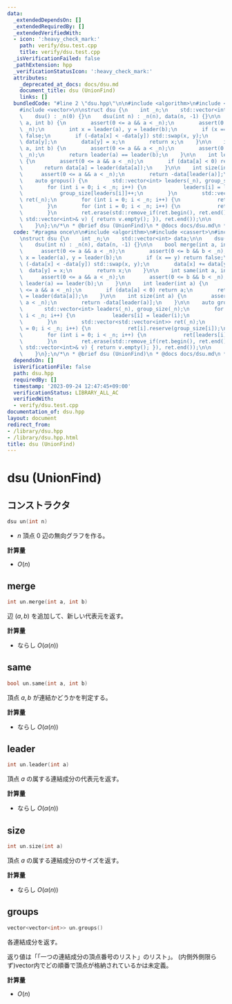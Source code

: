 ```yaml
---
data:
  _extendedDependsOn: []
  _extendedRequiredBy: []
  _extendedVerifiedWith:
  - icon: ':heavy_check_mark:'
    path: verify/dsu.test.cpp
    title: verify/dsu.test.cpp
  _isVerificationFailed: false
  _pathExtension: hpp
  _verificationStatusIcon: ':heavy_check_mark:'
  attributes:
    _deprecated_at_docs: docs/dsu.md
    document_title: dsu (UnionFind)
    links: []
  bundledCode: "#line 2 \"dsu.hpp\"\n\n#include <algorithm>\n#include <cassert>\n\
    #include <vector>\n\nstruct dsu {\n    int _n;\n    std::vector<int> data;\n\n\
    \    dsu() : _n(0) {}\n    dsu(int n) : _n(n), data(n, -1) {}\n\n    bool merge(int\
    \ a, int b) {\n        assert(0 <= a && a < _n);\n        assert(0 <= b && b <\
    \ _n);\n        int x = leader(a), y = leader(b);\n        if (x == y) return\
    \ false;\n        if (-data[x] < -data[y]) std::swap(x, y);\n        data[x] +=\
    \ data[y];\n        data[y] = x;\n        return x;\n    }\n\n    int same(int\
    \ a, int b) {\n        assert(0 <= a && a < _n);\n        assert(0 <= b && b <\
    \ _n);\n        return leader(a) == leader(b);\n    }\n\n    int leader(int a)\
    \ {\n        assert(0 <= a && a < _n);\n        if (data[a] < 0) return a;\n \
    \       return data[a] = leader(data[a]);\n    }\n\n    int size(int a) {\n  \
    \      assert(0 <= a && a < _n);\n        return -data[leader(a)];\n    }\n\n\
    \    auto gropus() {\n        std::vector<int> leaders(_n), group_size(_n);\n\
    \        for (int i = 0; i < _n; i++) {\n            leaders[i] = leader(i);\n\
    \            group_size[leaders[i]]++;\n        }\n        std::vector<std::vector<int>>\
    \ ret(_n);\n        for (int i = 0; i < _n; i++) {\n            ret[i].reserve(group_size[i]);\n\
    \        }\n        for (int i = 0; i < _n; i++) {\n            ret[leaders[i]].push_back(i);\n\
    \        }\n        ret.erase(std::remove_if(ret.begin(), ret.end(), [&](const\
    \ std::vector<int>& v) { return v.empty(); }), ret.end());\n\n        return ret;\n\
    \    }\n};\n/*\n * @brief dsu (UnionFind)\n * @docs docs/dsu.md\n */\n"
  code: "#pragma once\n\n#include <algorithm>\n#include <cassert>\n#include <vector>\n\
    \nstruct dsu {\n    int _n;\n    std::vector<int> data;\n\n    dsu() : _n(0) {}\n\
    \    dsu(int n) : _n(n), data(n, -1) {}\n\n    bool merge(int a, int b) {\n  \
    \      assert(0 <= a && a < _n);\n        assert(0 <= b && b < _n);\n        int\
    \ x = leader(a), y = leader(b);\n        if (x == y) return false;\n        if\
    \ (-data[x] < -data[y]) std::swap(x, y);\n        data[x] += data[y];\n      \
    \  data[y] = x;\n        return x;\n    }\n\n    int same(int a, int b) {\n  \
    \      assert(0 <= a && a < _n);\n        assert(0 <= b && b < _n);\n        return\
    \ leader(a) == leader(b);\n    }\n\n    int leader(int a) {\n        assert(0\
    \ <= a && a < _n);\n        if (data[a] < 0) return a;\n        return data[a]\
    \ = leader(data[a]);\n    }\n\n    int size(int a) {\n        assert(0 <= a &&\
    \ a < _n);\n        return -data[leader(a)];\n    }\n\n    auto gropus() {\n \
    \       std::vector<int> leaders(_n), group_size(_n);\n        for (int i = 0;\
    \ i < _n; i++) {\n            leaders[i] = leader(i);\n            group_size[leaders[i]]++;\n\
    \        }\n        std::vector<std::vector<int>> ret(_n);\n        for (int i\
    \ = 0; i < _n; i++) {\n            ret[i].reserve(group_size[i]);\n        }\n\
    \        for (int i = 0; i < _n; i++) {\n            ret[leaders[i]].push_back(i);\n\
    \        }\n        ret.erase(std::remove_if(ret.begin(), ret.end(), [&](const\
    \ std::vector<int>& v) { return v.empty(); }), ret.end());\n\n        return ret;\n\
    \    }\n};\n/*\n * @brief dsu (UnionFind)\n * @docs docs/dsu.md\n */"
  dependsOn: []
  isVerificationFile: false
  path: dsu.hpp
  requiredBy: []
  timestamp: '2023-09-24 12:47:45+09:00'
  verificationStatus: LIBRARY_ALL_AC
  verifiedWith:
  - verify/dsu.test.cpp
documentation_of: dsu.hpp
layout: document
redirect_from:
- /library/dsu.hpp
- /library/dsu.hpp.html
title: dsu (UnionFind)
---
```

# dsu (UnionFind)

## コンストラクタ

```cpp
dsu un(int n)
```

- $n$ 頂点 $0$ 辺の無向グラフを作る。

**計算量**

- $O(n)$

## merge

```cpp
int un.merge(int a, int b)
```

辺 $(a, b)$ を追加して、新しい代表元を返す。

**計算量**

- ならし $O(\alpha(n))$

## same

```cpp
bool un.same(int a, int b)
```

頂点 $a, b$ が連結かどうかを判定する。

**計算量**

- ならし $O(\alpha(n))$

## leader

```cpp
int un.leader(int a)
```

頂点 $a$ の属する連結成分の代表元を返す。

**計算量**

- ならし $O(\alpha(n))$

## size

```cpp
int un.size(int a)
```

頂点 $a$ の属する連結成分のサイズを返す。

**計算量**

- ならし $O(\alpha(n))$

## groups

```cpp
vector<vector<int>> un.groups()
```

各連結成分を返す。

返り値は「「一つの連結成分の頂点番号のリスト」のリスト」。
(内側外側限らず)vector内でどの順番で頂点が格納されているかは未定義。

**計算量**

- $O(n)$
